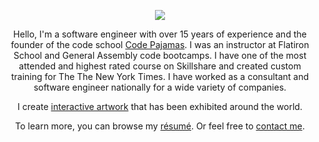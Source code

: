 <p align="center"><img src="https://hire.jonathangrover.com/images/jon-flying.png"></p>
<p align="center">Hello, I'm a software engineer with over 15 years of experience and the founder of the code school <a href='https://codepajamas.com/' target='_blank'>Code Pajamas</a>. I was an instructor at Flatiron School and General Assembly code bootcamps. I have one of the most attended and highest rated course on Skillshare and created custom training for The The New York Times. I have worked as a consultant and software engineer nationally for a wide variety of companies.</p>
<p align="center">I create <a href='https://jonathangrover.com/' target='_blank'>interactive artwork</a> that has been exhibited around the world.</p>
<p align="center">To learn more, you can browse my <a href='https://hire.jonathangrover.com/#resume'>résumé</a>. Or feel free to <a href='https://hire.jonathangrover.com/#contact'>contact me</a>.</p>
